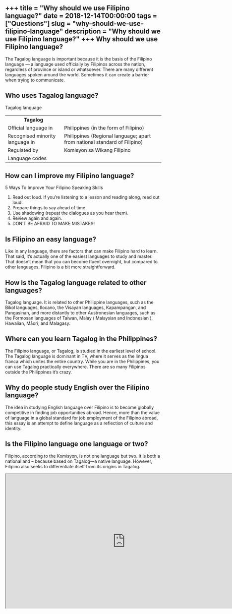 +++
title = "Why should we use Filipino language?"
date = 2018-12-14T00:00:00
tags = ["Questions"]
slug = "why-should-we-use-filipino-language"
description = "Why should we use Filipino language?"
+++
Why should we use Filipino language?
------------------------------------

The Tagalog language is important because it is the basis of the Filipino language — a language used officially by Filipinos across the nation, regardless of province or island or whatsoever. There are many different languages spoken around the world. Sometimes it can create a barrier when trying to communicate.

Who uses Tagalog language?
--------------------------

Tagalog language

<table><tr><th>Tagalog</th></tr><tr><td>Official language in</td><td>Philippines (in the form of Filipino)</td></tr><tr><td>Recognised minority language in</td><td>Philippines (Regional language; apart from national standard of Filipino)</td></tr><tr><td>Regulated by</td><td>Komisyon sa Wikang Filipino</td></tr><tr><td>Language codes</td></tr></table>

How can I improve my Filipino language?
---------------------------------------

5 Ways To Improve Your Filipino Speaking Skills

1. Read out loud. If you’re listening to a lesson and reading along, read out loud.
2. Prepare things to say ahead of time.
3. Use shadowing (repeat the dialogues as you hear them).
4. Review again and again.
5. DON’T BE AFRAID TO MAKE MISTAKES!

Is Filipino an easy language?
-----------------------------

Like in any language, there are factors that can make Filipino hard to learn. That said, it’s actually one of the easiest languages to study and master. That doesn’t mean that you can become fluent overnight, but compared to other languages, Filipino is a bit more straightforward.

How is the Tagalog language related to other languages?
-------------------------------------------------------

Tagalog language. It is related to other Philippine languages, such as the Bikol languages, Ilocano, the Visayan languages, Kapampangan, and Pangasinan, and more distantly to other Austronesian languages, such as the Formosan languages of Taiwan, Malay ( Malaysian and Indonesian ), Hawaiian, Māori, and Malagasy.

Where can you learn Tagalog in the Philippines?
-----------------------------------------------

The Filipino language, or Tagalog, is studied in the earliest level of school. The Tagalog language is dominant in TV, where it serves as the lingua franca which unites the entire country. While you are in the Philippines, you can use Tagalog practically everywhere. There are so many Filipinos outside the Philippines it’s crazy.

Why do people study English over the Filipino language?
-------------------------------------------------------

The idea in studying English language over Filipino is to become globally competitive in finding job opportunities abroad. Hence, more than the value of language in a global standard for job employment of the Filipino abroad, this essay is an attempt to define language as a reflection of culture and identity.

Is the Filipino language one language or two?
---------------------------------------------

Filipino, according to the Komisyon, is not one language but two. It is both a national and – because based on Tagalog—a native language. However, Filipino also seeks to differentiate itself from its origins in Tagalog.

<iframe allow="accelerometer; autoplay; clipboard-write; encrypted-media; gyroscope; picture-in-picture" allowfullscreen="" class="__youtube_prefs__  epyt-is-override  no-lazyload" data-no-lazy="1" data-origheight="433" data-origwidth="770" data-skipgform_ajax_framebjll="" height="433" id="_ytid_62744" loading="lazy" src="https://www.youtube.com/embed/bqa_3NS7h_s?enablejsapi=1&autoplay=0&cc_load_policy=0&cc_lang_pref=&iv_load_policy=1&loop=0&modestbranding=0&rel=1&fs=1&playsinline=0&autohide=2&theme=dark&color=red&controls=1&" title="YouTube player" width="770"></iframe>